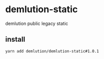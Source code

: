 # demlution-static

demlution public legacy static

## install

```
yarn add demlution/demlution-static#1.0.1
```
